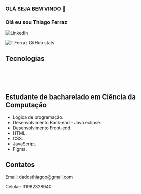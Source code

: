 ### OLÁ SEJA BEM VINDO 👋

### Olá eu sou Thiago Ferraz


![LinkedIn](https://img.shields.io/badge/LinkedIn-0077B5?style=for-the-badge&logo=linkedin&logoColor=white)

![T.Ferraz GitHub stats](https://github-readme-stats.vercel.app/api?username=thiagoferrazlopes&show_icons=true&theme=transparent)


## Tecnologias

<div style="display: inline_block"><br/>

<img align= "center" alt="" src="https://img.shields.io/badge/Java-ED8B00?style=for-the-badge&logo=openjdk&logoColor=white"/>


<img align= "center" alt="" src="https://img.shields.io/badge/JavaScript-F7DF1E?style=for-the-badge&logo=javascript&logoColor=black"/>


<img align= "center" alt="" src="https://img.shields.io/badge/HTML5-E34F26?style=for-the-badge&logo=html5&logoColor=white"/>


<img align= "center" alt="" src="https://img.shields.io/badge/CSS-239120?&style=for-the-badge&logo=css3&logoColor=white"/>




</div><br/>


## Estudante de bacharelado em Ciência da Computação
- Lógica de programação.
- Desenvolvimento Back-end - Java eclipse.
- Desenvolvimento Front-end. 
- HTML.
- CSS.
- JavaScript.
- Figma.
## Contatos
Email: dadosthiagoo@gmail.com

Celular: 31982328940


